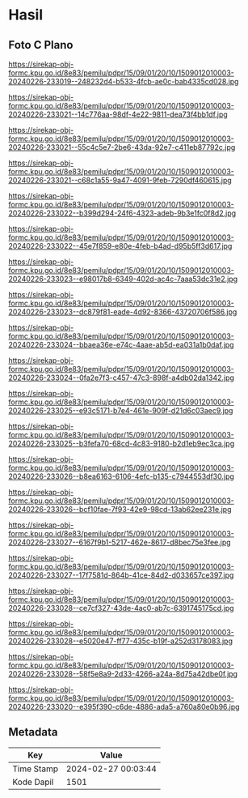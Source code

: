 # Hasil

## Foto C Plano

https://sirekap-obj-formc.kpu.go.id/8e83/pemilu/pdpr/15/09/01/20/10/1509012010003-20240226-233019--248232d4-b533-4fcb-ae0c-bab4335cd028.jpg

https://sirekap-obj-formc.kpu.go.id/8e83/pemilu/pdpr/15/09/01/20/10/1509012010003-20240226-233021--14c776aa-98df-4e22-9811-dea73f4bb1df.jpg

https://sirekap-obj-formc.kpu.go.id/8e83/pemilu/pdpr/15/09/01/20/10/1509012010003-20240226-233021--55c4c5e7-2be6-43da-92e7-c411eb87792c.jpg

https://sirekap-obj-formc.kpu.go.id/8e83/pemilu/pdpr/15/09/01/20/10/1509012010003-20240226-233021--c68c1a55-9a47-4091-9feb-7290df460615.jpg

https://sirekap-obj-formc.kpu.go.id/8e83/pemilu/pdpr/15/09/01/20/10/1509012010003-20240226-233022--b399d294-24f6-4323-adeb-9b3e1fc0f8d2.jpg

https://sirekap-obj-formc.kpu.go.id/8e83/pemilu/pdpr/15/09/01/20/10/1509012010003-20240226-233022--45e7f859-e80e-4feb-b4ad-d95b5ff3d617.jpg

https://sirekap-obj-formc.kpu.go.id/8e83/pemilu/pdpr/15/09/01/20/10/1509012010003-20240226-233023--e98017b8-6349-402d-ac4c-7aaa53dc31e2.jpg

https://sirekap-obj-formc.kpu.go.id/8e83/pemilu/pdpr/15/09/01/20/10/1509012010003-20240226-233023--dc879f81-eade-4d92-8366-43720706f586.jpg

https://sirekap-obj-formc.kpu.go.id/8e83/pemilu/pdpr/15/09/01/20/10/1509012010003-20240226-233024--bbaea36e-e74c-4aae-ab5d-ea031a1b0daf.jpg

https://sirekap-obj-formc.kpu.go.id/8e83/pemilu/pdpr/15/09/01/20/10/1509012010003-20240226-233024--0fa2e7f3-c457-47c3-898f-a4db02da1342.jpg

https://sirekap-obj-formc.kpu.go.id/8e83/pemilu/pdpr/15/09/01/20/10/1509012010003-20240226-233025--e93c5171-b7e4-461e-909f-d21d6c03aec9.jpg

https://sirekap-obj-formc.kpu.go.id/8e83/pemilu/pdpr/15/09/01/20/10/1509012010003-20240226-233025--b3fefa70-68cd-4c83-9180-b2d1eb9ec3ca.jpg

https://sirekap-obj-formc.kpu.go.id/8e83/pemilu/pdpr/15/09/01/20/10/1509012010003-20240226-233026--b8ea6163-6106-4efc-b135-c7944553df30.jpg

https://sirekap-obj-formc.kpu.go.id/8e83/pemilu/pdpr/15/09/01/20/10/1509012010003-20240226-233026--bcf10fae-7f93-42e9-98cd-13ab62ee231e.jpg

https://sirekap-obj-formc.kpu.go.id/8e83/pemilu/pdpr/15/09/01/20/10/1509012010003-20240226-233027--6167f9b1-5217-462e-8617-d8bec75e3fee.jpg

https://sirekap-obj-formc.kpu.go.id/8e83/pemilu/pdpr/15/09/01/20/10/1509012010003-20240226-233027--17f7581d-864b-41ce-84d2-d033657ce397.jpg

https://sirekap-obj-formc.kpu.go.id/8e83/pemilu/pdpr/15/09/01/20/10/1509012010003-20240226-233028--ce7cf327-43de-4ac0-ab7c-6391745175cd.jpg

https://sirekap-obj-formc.kpu.go.id/8e83/pemilu/pdpr/15/09/01/20/10/1509012010003-20240226-233028--e5020e47-ff77-435c-b19f-a252d3178083.jpg

https://sirekap-obj-formc.kpu.go.id/8e83/pemilu/pdpr/15/09/01/20/10/1509012010003-20240226-233028--58f5e8a9-2d33-4266-a24a-8d75a42dbe0f.jpg

https://sirekap-obj-formc.kpu.go.id/8e83/pemilu/pdpr/15/09/01/20/10/1509012010003-20240226-233020--e395f390-c6de-4886-ada5-a760a80e0b96.jpg


## Metadata

| Key        | Value               |
| ---------- | ------------------- |
| Time Stamp | 2024-02-27 00:03:44 |
| Kode Dapil | 1501                |



